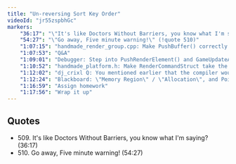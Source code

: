 ```yaml
---
title: "Un-reversing Sort Key Order"
videoId: "jr55zspbhGc"
markers:
    "36:17": "\"It's like Doctors Without Barriers, you know what I'm saying?\" (!quote 509)"
    "54:27": "\"Go away, Five minute warning!\" (!quote 510)"
    "1:07:15": "handmade_render_group.cpp: Make PushBuffer() correctly set Result.SortEntry"
    "1:07:53": "Q&A"
    "1:09:01": "Debugger: Step into PushRenderElement() and GameUpdateAndRender() and inspect the values"
    "1:10:52": "handmade_platform.h: Make RenderCommandStruct take the correct default values"
    "1:12:02": "dj_crixl Q: You mentioned earlier that the compiler would optimize the code making pointer comparison unsafe. When does that happen?"
    "1:12:24": "Blackboard: \"Memory Region\" / \"Allocation\", and Pointer Arithmetic"
    "1:16:59": "Assign homework"
    "1:17:56": "Wrap it up"
---
```


## Quotes

* 509\. It's like Doctors Without Barriers, you know what I'm saying? (36:17)
* 510\. Go away, Five minute warning! (54:27)
